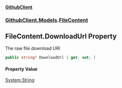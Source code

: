 #### [GithubClient](index 'index')
### [GithubClient.Models](GithubClient.Models 'GithubClient.Models').[FileContent](GithubClient.Models.FileContent 'GithubClient.Models.FileContent')

## FileContent.DownloadUrl Property

The raw file download URl

```csharp
public string? DownloadUrl { get; set; }
```

#### Property Value
[System.String](https://docs.microsoft.com/en-us/dotnet/api/System.String 'System.String')